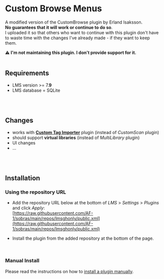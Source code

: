 Custom Browse Menus
====

A modified version of the CustomBrowse plugin by Erland Isaksson.<br>
**No guarantees that it will work or continue to do so**.<br>
I uploaded it so that others who want to continue with this plugin don't have to waste time with the changes I've already made - if they want to keep them.

⚠️ **I'm not maintaining this plugin. I don't provide support for it.**
<br><br>

## Requirements

- LMS version >= 7.**9**
- LMS database = SQLite

<br><br>

## Changes

- works with [**Custom Tag Importer**](https://github.com/AF-1/) plugin (instead of *CustomScan* plugin)
- should support **virtual libraries** (instead of *MultiLibrary* plugin)
- UI changes
- ...

<br><br>

## Installation

### Using the repository URL

- Add the repository URL below at the bottom of *LMS* > *Settings* > *Plugins* and click *Apply*:<br>
[https://raw.githubusercontent.com/AF-1/sobras/main/repos/lmsghonly/public.xml](https://raw.githubusercontent.com/AF-1/sobras/main/repos/lmsghonly/public.xml)

- Install the plugin from the added repository at the bottom of the page.
<br>

### Manual Install

Please read the instructions on how to [install a plugin manually](https://github.com/AF-1/sobras/wiki/Manual-installation-of-LMS-plugins).
<br><br><br>

<br><br><br>
